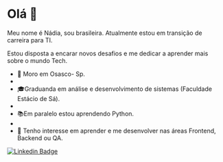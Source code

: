 
# Olá 👋
Meu nome é Nádia, sou brasileira. 
Atualmente estou em transição de carreira para TI.

Estou disposta a encarar novos desafios e me dedicar a aprender mais sobre o mundo Tech.

- 📍 Moro em Osasco- Sp.
- 
- 🎓Graduanda em análise e desenvolvimento de sistemas (Faculdade Estácio de Sá).
- 
- 📚Em paralelo estou aprendendo Python.
- 
- 🎯 Tenho interesse em aprender e me desenvolver nas áreas Frontend, Backend ou QA.




[![Linkedin Badge](https://img.shields.io/badge/-LinkedIn-blue?style=flat-square&logo=Linkedin&logoColor=white&link=https://www.linkedin.com/in/n%C3%A1diaamorim/)](https://www.linkedin.com/in/n%C3%A1diaamorim/) 
